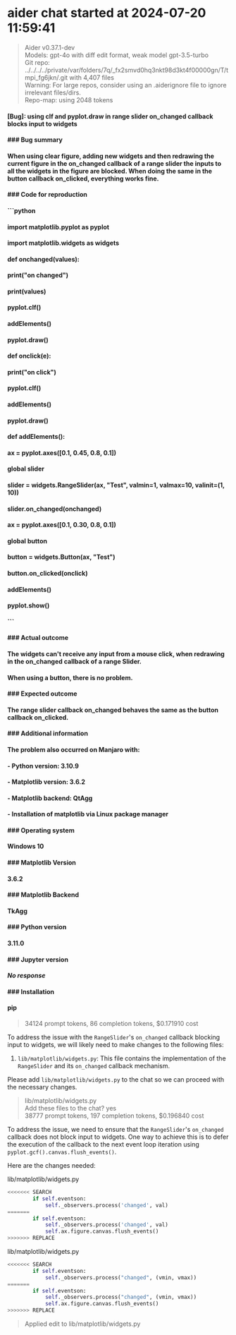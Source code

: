 
# aider chat started at 2024-07-20 11:59:41

> Aider v0.37.1-dev  
> Models: gpt-4o with diff edit format, weak model gpt-3.5-turbo  
> Git repo: ../../../../private/var/folders/7q/_fx2smvd0hq3nkt98d3kt4f00000gn/T/tmpi_fg6jkn/.git with 4,407 files  
> Warning: For large repos, consider using an .aiderignore file to ignore irrelevant files/dirs.  
> Repo-map: using 2048 tokens  

#### [Bug]: using clf and pyplot.draw in range slider on_changed callback blocks input to widgets  
#### ### Bug summary  
####   
#### When using clear figure, adding new widgets and then redrawing the current figure in the on_changed callback of a range slider the inputs to all the widgets in the figure are blocked. When doing the same in the button callback on_clicked, everything works fine.  
####   
#### ### Code for reproduction  
####   
#### ```python  
#### import matplotlib.pyplot as pyplot  
#### import matplotlib.widgets as widgets  
####   
#### def onchanged(values):  
####     print("on changed")  
####     print(values)  
####     pyplot.clf()  
####     addElements()  
####     pyplot.draw()  
####   
#### def onclick(e):  
####     print("on click")  
####     pyplot.clf()  
####     addElements()  
####     pyplot.draw()  
####   
#### def addElements():  
####     ax = pyplot.axes([0.1, 0.45, 0.8, 0.1])  
####     global slider  
####     slider = widgets.RangeSlider(ax, "Test", valmin=1, valmax=10, valinit=(1, 10))  
####     slider.on_changed(onchanged)  
####     ax = pyplot.axes([0.1, 0.30, 0.8, 0.1])  
####     global button  
####     button = widgets.Button(ax, "Test")  
####     button.on_clicked(onclick)  
####   
#### addElements()  
####   
#### pyplot.show()  
#### ```  
####   
####   
#### ### Actual outcome  
####   
#### The widgets can't receive any input from a mouse click, when redrawing in the on_changed callback of a range Slider.   
#### When using a button, there is no problem.  
####   
#### ### Expected outcome  
####   
#### The range slider callback on_changed behaves the same as the button callback on_clicked.  
####   
#### ### Additional information  
####   
#### The problem also occurred on Manjaro with:  
#### - Python version: 3.10.9  
#### - Matplotlib version: 3.6.2  
#### - Matplotlib backend: QtAgg  
#### - Installation of matplotlib via Linux package manager  
####   
####   
#### ### Operating system  
####   
#### Windows 10  
####   
#### ### Matplotlib Version  
####   
#### 3.6.2  
####   
#### ### Matplotlib Backend  
####   
#### TkAgg  
####   
#### ### Python version  
####   
#### 3.11.0  
####   
#### ### Jupyter version  
####   
#### _No response_  
####   
#### ### Installation  
####   
#### pip  
> 34124 prompt tokens, 86 completion tokens, $0.171910 cost  

To address the issue with the `RangeSlider`'s `on_changed` callback blocking input to widgets, we will likely need to make changes to the following files:

1. `lib/matplotlib/widgets.py`: This file contains the implementation of the `RangeSlider` and its `on_changed` callback mechanism.

Please add `lib/matplotlib/widgets.py` to the chat so we can proceed with the necessary changes.

> lib/matplotlib/widgets.py  
> Add these files to the chat? yes  
> 38777 prompt tokens, 197 completion tokens, $0.196840 cost  

To address the issue, we need to ensure that the `RangeSlider`'s `on_changed` callback does not block input to widgets. One way to achieve this is to defer the execution of the callback to the next event loop iteration using `pyplot.gcf().canvas.flush_events()`.

Here are the changes needed:

lib/matplotlib/widgets.py
```python
<<<<<<< SEARCH
        if self.eventson:
            self._observers.process('changed', val)
=======
        if self.eventson:
            self._observers.process('changed', val)
            self.ax.figure.canvas.flush_events()
>>>>>>> REPLACE
```

lib/matplotlib/widgets.py
```python
<<<<<<< SEARCH
        if self.eventson:
            self._observers.process("changed", (vmin, vmax))
=======
        if self.eventson:
            self._observers.process("changed", (vmin, vmax))
            self.ax.figure.canvas.flush_events()
>>>>>>> REPLACE
```

> Applied edit to lib/matplotlib/widgets.py  
